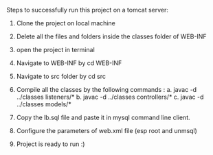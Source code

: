 Steps to successfully run this project on a tomcat server:

1. Clone the project on local machine
2. Delete all the files and folders inside the classes folder of WEB-INF
3. open the project in terminal
4. Navigate to WEB-INF by cd WEB-INF
5. Navigate to src folder by cd src
6. Compile all the classes by the following commands :
   a. javac -d ../classes listeners/*
   b. javac -d ../classes controllers/*
   c. javac -d ../classes models/*

7. Copy the lb.sql file and paste it in mysql command line client.
8. Configure the parameters of web.xml file (esp root and unmsql)

9. Project is ready to run :)
